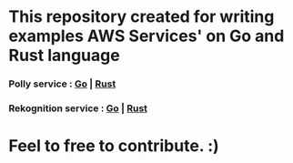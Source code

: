 # This repository created for writing examples AWS Services' on Go and Rust language

### Polly service : [Go](service/polly/go) | [Rust](service/polly/rust)
### Rekognition service : [Go](service/rekognition/go) | [Rust](service/rekognition/rust)

# Feel to free to contribute. :)